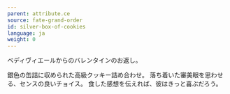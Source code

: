 ```yaml
---
parent: attribute.ce
source: fate-grand-order
id: silver-box-of-cookies
language: ja
weight: 0
---
```


ベディヴィエールからのバレンタインのお返し。

銀色の缶詰に収められた高級クッキー詰め合わせ。
落ち着いた審美眼を思わせる、センスの良いチョイス。
食した感想を伝えれば、彼はきっと喜ぶだろう。
